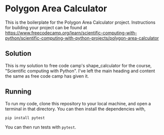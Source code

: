 # Polygon Area Calculator

This is the boilerplate for the Polygon Area Calculator project. Instructions for building your project can be found at https://www.freecodecamp.org/learn/scientific-computing-with-python/scientific-computing-with-python-projects/polygon-area-calculator

## Solution

This is my solution to free code camp's shape_calculator for the course, "Scientific computing with Python". I've left the main heading and content the same as free code camp has given it.

## Running

To run my code, clone this repository to your local machine, and open a terminal in that directory. You can then install the dependencies with,

```cmd
pip install pytest
```

You can then run tests with `pytest`.